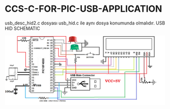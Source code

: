 # CCS-C-FOR-PIC-USB-APPLICATION
usb_desc_hid2.c dosyası usb_hid.c ile aynı dosya konumunda olmalıdır.
USB HID SCHEMATIC

![alt text](https://github.com/Fatihalparslan/CCS-C-FOR-PIC-USB-APPLICATION/blob/main/P%C4%B0CKAL%C4%B0P2.png)
